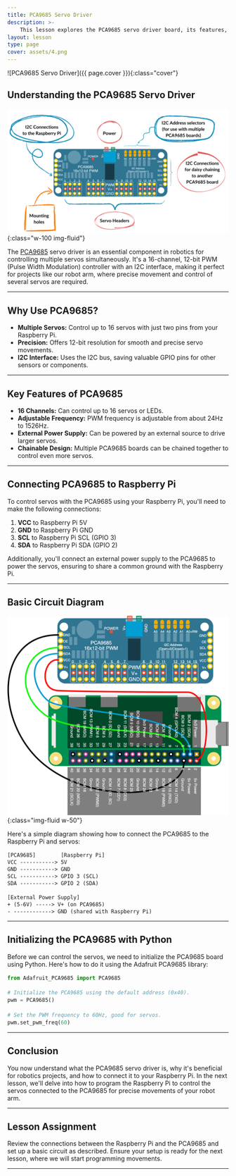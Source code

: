 ```yaml
---
title: PCA9685 Servo Driver
description: >-
    This lesson explores the PCA9685 servo driver board, its features, and how it can be used to control multiple servos simultaneously for robotics projects.
layout: lesson
type: page
cover: assets/4.png
---
```


![PCA9685 Servo Driver]({{ page.cover }}){:class="cover"}

## Understanding the PCA9685 Servo Driver

![PCA9685 Servo Driver](assets/pca9685_pins.png){:class="w-100 img-fluid"}

The [PCA9685](https://www.adafruit.com/search?q=pca9685) servo driver is an essential component in robotics for controlling multiple servos simultaneously. It's a 16-channel, 12-bit PWM (Pulse Width Modulation) controller with an I2C interface, making it perfect for projects like our robot arm, where precise movement and control of several servos are required.

---

## Why Use PCA9685?

- **Multiple Servos:** Control up to 16 servos with just two pins from your Raspberry Pi.
- **Precision:** Offers 12-bit resolution for smooth and precise servo movements.
- **I2C Interface:** Uses the I2C bus, saving valuable GPIO pins for other sensors or components.

---

## Key Features of PCA9685

- **16 Channels:** Can control up to 16 servos or LEDs.
- **Adjustable Frequency:** PWM frequency is adjustable from about 24Hz to 1526Hz.
- **External Power Supply:** Can be powered by an external source to drive larger servos.
- **Chainable Design:** Multiple PCA9685 boards can be chained together to control even more servos.

---

## Connecting PCA9685 to Raspberry Pi

To control servos with the PCA9685 using your Raspberry Pi, you'll need to make the following connections:

1. **VCC** to Raspberry Pi 5V
2. **GND** to Raspberry Pi GND
3. **SCL** to Raspberry Pi SCL (GPIO 3)
4. **SDA** to Raspberry Pi SDA (GPIO 2)

Additionally, you'll connect an external power supply to the PCA9685 to power the servos, ensuring to share a common ground with the Raspberry Pi.

---

## Basic Circuit Diagram

![Wiring to a Pi](assets/wiring.png){:class="img-fluid w-50"}

Here's a simple diagram showing how to connect the PCA9685 to the Raspberry Pi and servos:

```plaintext
[PCA9685]        [Raspberry Pi]
VCC -----------> 5V
GND -----------> GND
SCL -----------> GPIO 3 (SCL)
SDA -----------> GPIO 2 (SDA)

[External Power Supply]
+ (5-6V) -----> V+ (on PCA9685)
- ------------> GND (shared with Raspberry Pi)
```

---

## Initializing the PCA9685 with Python

Before we can control the servos, we need to initialize the PCA9685 board using Python. Here's how to do it using the Adafruit PCA9685 library:

```python
from Adafruit_PCA9685 import PCA9685

# Initialize the PCA9685 using the default address (0x40).
pwm = PCA9685()

# Set the PWM frequency to 60Hz, good for servos.
pwm.set_pwm_freq(60)
```

---

## Conclusion

You now understand what the PCA9685 servo driver is, why it's beneficial for robotics projects, and how to connect it to your Raspberry Pi. In the next lesson, we'll delve into how to program the Raspberry Pi to control the servos connected to the PCA9685 for precise movements of your robot arm.

---

## Lesson Assignment

Review the connections between the Raspberry Pi and the PCA9685 and set up a basic circuit as described. Ensure your setup is ready for the next lesson, where we will start programming movements.

---
